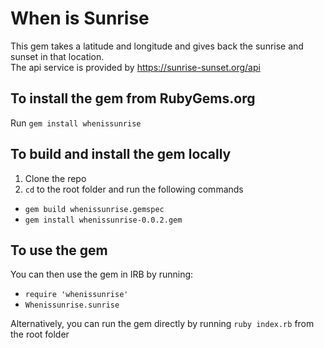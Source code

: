 # When is Sunrise
This gem takes a latitude and longitude and gives back the sunrise and sunset in that location.<br />
The api service is provided by https://sunrise-sunset.org/api

## To install the gem from RubyGems.org
Run `gem install whenissunrise`

## To build and install the gem locally
1. Clone the repo
2. `cd` to the root folder and run the following commands
 * `gem build whenissunrise.gemspec`
 *  `gem install whenissunrise-0.0.2.gem`

## To use the gem
You can then use the gem in IRB by running:

 - `require 'whenissunrise'`
 - `Whenissunrise.sunrise`

Alternatively, you can run the gem directly by running `ruby index.rb` from the root folder
